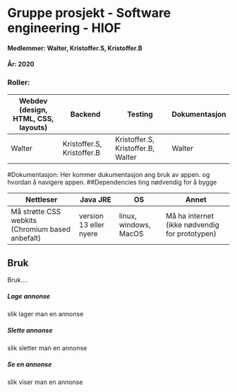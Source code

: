 # Gruppe prosjekt - Software engineering - HIOF

#### Medlemmer: Walter, Kristoffer.S, Kristoffer.B
#### År: 2020
### Roller:
Webdev (design, HTML, CSS, layouts) | Backend | Testing | Dokumentasjon |
------------ | ------------- | ------------- | ------------- |
Walter | Kristoffer.S, Kristoffer.B | Kristoffer.S, Kristoffer.B, Walter | Walter

#Dokumentasjon:
Her kommer dukumentasjon ang bruk av appen. og hvordan å navigere appen.
##Dependencies
ting nødvendig for å bygge

Nettleser | Java JRE | OS | Annet
------------ | ------------- | ------------- | -------------|
Må strøtte CSS webkits (Chromium based anbefalt) | version 13 eller nyere | linux, windows, MacOS | Må ha internet (ikke nødvendig for prototypen)

## Bruk
Bruk....

##### Lage annonse
slik lager man en annonse

##### Slette annonse
slik sletter man en annonse

##### Se en annonse
slik viser man en annonse